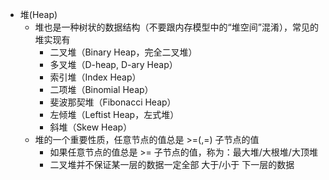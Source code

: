 * 堆(Heap)
   - 堆也是一种树状的数据结构（不要跟内存模型中的“堆空间”混淆），常见的堆实现有
       - 二叉堆（Binary Heap，完全二叉堆）
       - 多叉堆（D-heap, D-ary Heap）
       - 索引堆（Index Heap）
       - 二项堆（Binomial Heap）
       - 斐波那契堆（Fibonacci Heap）
       - 左倾堆（Leftist Heap，左式堆）
       - 斜堆（Skew Heap）
    - 堆的一个重要性质，任意节点的值总是 >=(,=) 子节点的值
       - 如果任意节点的值总是 >= 子节点的值，称为：最大堆/大根堆/大顶堆
       - 二叉堆并不保证某一层的数据一定全部 大于/小于 下一层的数据